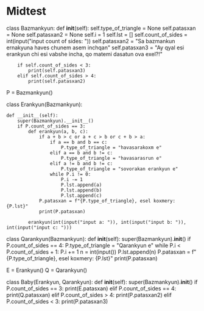 # Midtest



class Bazmankyun:
    def __init__(self):
        self.type_of_triangle = None
        self.patasxan = None
        self.patasxan2 = None
        self.i = 1
        self.lst = []
        self.count_of_sides = int(input("input count of sides: "))
        self.patasxan2 = "Sa bazmankun ernakyuna haves chunem asem inchqan"
        self.patasxan3 = "Ay qyal esi erankyun chi esi vabshe incha, qo matemi dasatun ova exel?!"

        if self.count_of_sides < 3:
            print(self.patasxan3)
        elif self.count_of_sides > 4:
            print(self.patasxan2)


P = Bazmankyun()


class Erankyun(Bazmankyun):

    def __init__(self):
        super(Bazmankyun).__init__()
        if P.count_of_sides == 3:
            def erankyun(a, b, c):
                if a + b > c or a + c > b or c + b > a:
                    if a == b and b == c:
                        P.type_of_triangle = "havasarakoxm e"
                    elif a == b and b != c:
                        P.type_of_triangle = "havasarasrun e"
                    elif a != b and b != c:
                        P.type_of_triangle = "sovorakan erankyun e"
                    while P.i != 0:
                        P.i -= 1
                        P.lst.append(a)
                        P.lst.append(b)
                        P.lst.append(c)
                P.patasxan = f"{P.type_of_triangle}, esel koxmery: {P.lst}"
                print(P.patasxan)

            erankyun(int(input("input a: ")), int(input("input b: ")), int(input("input c: ")))


class Qarankyun(Bazmankyun):
    def __init__(self):
        super(Bazmankyun).__init__()
        if P.count_of_sides == 4:
            P.type_of_triangle = "Qarankyun e"
            while P.i < P.count_of_sides + 1:
                P.i += 1
                n = int(input())
                P.lst.append(n)
            P.patasxan = f"{P.type_of_triangle}, esel koxmery: {P.lst}"
            print(P.patasxan)


E = Erankyun()
Q = Qarankyun()


class Baby(Erankyun, Qarankyun):
    def __init__(self):
        super(Bazmankyun).__init__()
        if P.count_of_sides == 3:
            print(E.patasxan)
        elif P.count_of_sides == 4:
            print(Q.patasxan)
        elif P.count_of_sides > 4:
            print(P.patasxan2)
        elif P.count_of_sides < 3:
            print(P.patasxan3)

